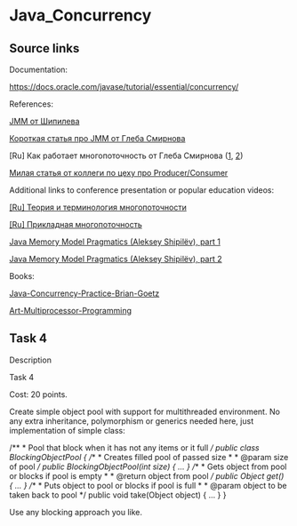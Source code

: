 # Java_Concurrency

## Source links

Documentation:

https://docs.oracle.com/javase/tutorial/essential/concurrency/

References:

<a href="https://shipilev.net/blog/2014/jmm-pragmatics/">JMM от Шипилева</a>

<a href="https://habr.com/post/133981/">Короткая статья про JMM от Глеба Смирнова</a>

[Ru] Как работает многопоточность от Глеба Смирнова (<a href="https://habr.com/post/143237/">1</a>, <a href="https://habr.com/post/209128/">2</a>)

<a href="https://habr.com/post/352374/">Милая статья от коллеги по цеху про Producer/Consumer</a>

Additional links to conference presentation or popular education videos:

<a href="https://www.youtube.com/watch?v=mf4lC6TpclM">[Ru] Теория и терминология многопоточности</a>

<a href="https://www.youtube.com/watch?v=8piqauDj2yo">[Ru] Прикладная многопоточность</a>

<a href="https://www.youtube.com/watch?v=noDnSV7NCtw">Java Memory Model Pragmatics (Aleksey Shipilёv), part 1</a>

<a href="https://www.youtube.com/watch?v=Ky1_5mabd18">Java Memory Model Pragmatics (Aleksey Shipilёv), part 2</a>

Books:

<a href="https://www.amazon.com/Java-Concurrency-Practice-Brian-Goetz/dp/0321349601">Java-Concurrency-Practice-Brian-Goetz</a>

<a href="https://www.amazon.com/Art-Multiprocessor-Programming-Revised-Reprint/dp/0123973376">Art-Multiprocessor-Programming</a>

## Task 4

Description

Task 4

Cost: 20 points.

Create simple object pool with support for multithreaded environment. No any extra inheritance, polymorphism or generics needed here, just implementation of simple class:

/** * Pool that block when it has not any items or it full */ public class BlockingObjectPool 
{ /** * Creates filled pool of passed size * * @param size of pool */ 
public BlockingObjectPool(int size) { ... } /** * Gets object from pool or blocks 
if pool is empty * * @return object from pool */ public Object get() { ... } /** * 
Puts object to pool or blocks if pool is full * * @param object to be taken back to pool 
*/ public void take(Object object) { ... } }

Use any blocking approach you like.